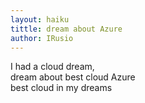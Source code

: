 ```yaml
---
layout: haiku
tittle: dream about Azure
author: IRusio
---
```


I had a cloud dream, <br>
dream about best cloud Azure <br>
best cloud in my dreams <br>
